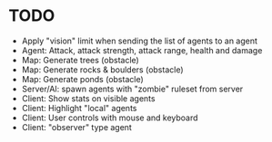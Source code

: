 # TODO
- Apply "vision" limit when sending the list of agents to an agent
- Agent: Attack, attack strength, attack range, health and damage
- Map: Generate trees (obstacle)
- Map: Generate rocks & boulders (obstacle)
- Map: Generate ponds (obstacle)
- Server/AI: spawn agents with "zombie" ruleset from server
- Client: Show stats on visible agents
- Client: Highlight "local" agents
- Client: User controls with mouse and keyboard
- Client: "observer" type agent